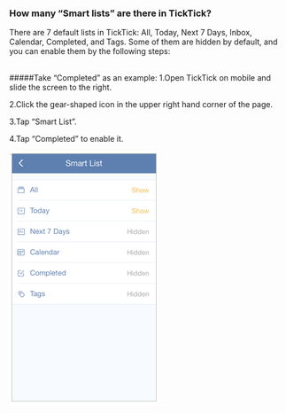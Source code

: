 ### How many “Smart lists” are there in TickTick?
There are 7 default lists in TickTick: All, Today, Next 7 Days, Inbox, Calendar, Completed, and Tags. Some of them are hidden by default, and you can enable them by the following steps:

<br />
#####Take “Completed” as an example:
1.Open TickTick on mobile and slide the screen to the right.

2.Click the gear-shaped icon in the upper right hand corner of the page.

3.Tap “Smart List”.

4.Tap “Completed” to enable it.

![](../images/iossmartlist.png)